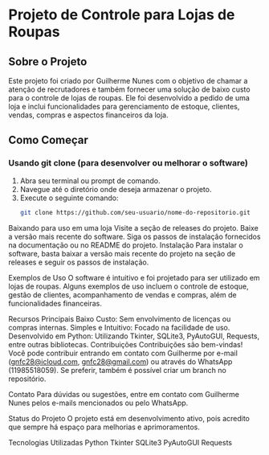 # Projeto de Controle para Lojas de Roupas

## Sobre o Projeto

Este projeto foi criado por Guilherme Nunes com o objetivo de chamar a atenção de recrutadores e também fornecer uma solução de baixo custo para o controle de lojas de roupas. Ele foi desenvolvido a pedido de uma loja e inclui funcionalidades para gerenciamento de estoque, clientes, vendas, compras e aspectos financeiros da loja.

## Como Começar

### Usando git clone (para desenvolver ou melhorar o software)

1. Abra seu terminal ou prompt de comando.
2. Navegue até o diretório onde deseja armazenar o projeto.
3. Execute o seguinte comando:
   ```bash
   git clone https://github.com/seu-usuario/nome-do-repositorio.git

Baixando para uso em uma loja
Visite a seção de releases do projeto.
Baixe a versão mais recente do software.
Siga os passos de instalação fornecidos na documentação ou no README do projeto.
Instalação
Para instalar o software, basta baixar a versão mais recente do projeto na seção de releases e seguir os passos de instalação.

Exemplos de Uso
O software é intuitivo e foi projetado para ser utilizado em lojas de roupas. Alguns exemplos de uso incluem o controle de estoque, gestão de clientes, acompanhamento de vendas e compras, além de funcionalidades financeiras.
 
Recursos Principais
Baixo Custo: Sem envolvimento de licenças ou compras internas.
Simples e Intuitivo: Focado na facilidade de uso.
Desenvolvido em Python: Utilizando Tkinter, SQLite3, PyAutoGUI, Requests, entre outras bibliotecas.
Contribuições
Contribuições são bem-vindas! Você pode contribuir entrando em contato com Guilherme por e-mail (gnfc28@icloud.com, gnfc28@gmail.com) ou através do WhatsApp (11985518059). Se preferir, também é possível criar um branch no repositório.

Contato
Para dúvidas ou sugestões, entre em contato com Guilherme Nunes pelos e-mails mencionados ou pelo WhatsApp.

Status do Projeto
O projeto está em desenvolvimento ativo, pois acredito que sempre há espaço para melhorias e aprimoramentos.

Tecnologias Utilizadas
Python
Tkinter
SQLite3
PyAutoGUI
Requests
